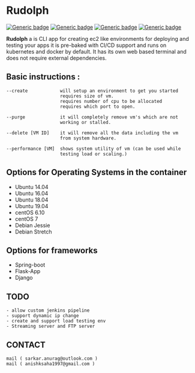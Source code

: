 # Rudolph


[![Generic badge](https://img.shields.io/badge/CLOUD-READY-GREEN.svg)](https://shields.io/)
[![Generic badge](https://img.shields.io/badge/TEST-READY-GREEN.svg)](https://shields.io/)
[![Generic badge](https://img.shields.io/badge/LINUX-ONLY-GREEN.svg)](https://shields.io/)
[![Generic badge](https://img.shields.io/badge/CROSS_PLATFORM-READY-GREEN.svg)](https://shields.io/)


<b>Rudolph</b> a is CLI app for creating ec2 like environments for deploying
and testing your apps it is pre-baked with CI/CD support and runs on
kubernetes and docker by default. It has its own web based terminal
and does not require external dependencies.

## Basic instructions :



    --create            will setup an environment to get you started
                        requires size of vm.
                        requires number of cpu to be allocated
                        requires which port to open.

    --purge             it will completely remove vm's which are not
                        working or stalled.

    --delete [VM ID]    it will remove all the data including the vm
                        from system hardware.

    --performance [VM]  shows system utility of vm (can be used while
                        testing load or scaling.)

## Options for Operating Systems in the container


- Ubuntu 14.04 
- Ubuntu 16.04
- Ubuntu 18.04
- Ubuntu 19.04
- centOS 6.10
- centOS 7
- Debian Jessie
- Debian Stretch


## Options for frameworks

- Spring-boot
- Flask-App
- Django


## TODO
    - allow custom jenkins pipeline 
    - support dynamic ip change
    - create and support load testing env
    - Streaming server and FTP server

## CONTACT 
    mail ( sarkar.anurag@outlook.com )
    mail ( anishksaha1997@gmail.com )

